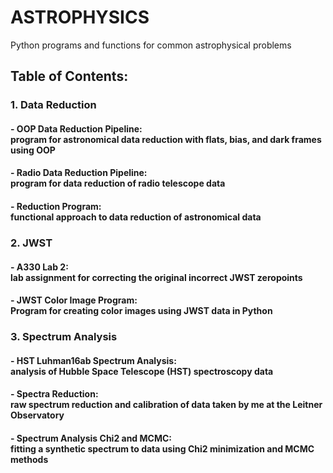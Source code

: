 # ASTROPHYSICS
Python programs and functions for common astrophysical problems

## Table of Contents:
### 1. Data Reduction
#### - OOP Data Reduction Pipeline: <br> program for astronomical data reduction with flats, bias, and dark frames using OOP
#### - Radio Data Reduction Pipeline: <br> program for data reduction of radio telescope data
#### - Reduction Program: <br> functional approach to data reduction of astronomical data
### 2. JWST
#### - A330 Lab 2: <br> lab assignment for correcting the original incorrect JWST zeropoints
#### - JWST Color Image Program: <br> Program for creating color images using JWST data in Python
### 3. Spectrum Analysis
#### - HST Luhman16ab Spectrum Analysis: <br> analysis of Hubble Space Telescope (HST) spectroscopy data
#### - Spectra Reduction: <br> raw spectrum reduction and calibration of data taken by me at the Leitner Observatory
#### - Spectrum Analysis Chi2 and MCMC: <br> fitting a synthetic spectrum to data using Chi2 minimization and MCMC methods

